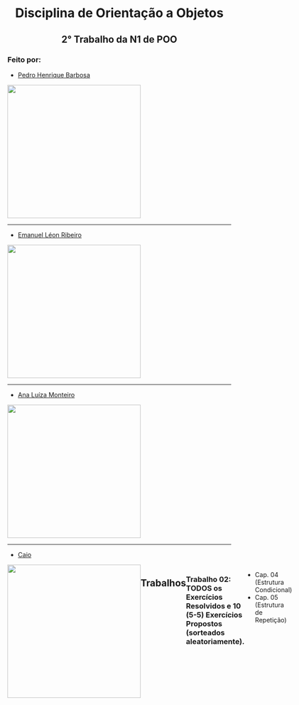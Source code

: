 <h1 align="center">
  Disciplina de Orientação a Objetos 
</h1>

<h2 align="center">
  2° Trabalho da N1 de POO
</h2>

### Feito por:

- [Pedro Henrique Barbosa](https://github.com/PedroBarbosaIF)
<div style="display: flex; justify-content: space-between;">
    <div style="flex: 1;">
        <img height="300m" src="https://avatars.githubusercontent.com/u/159566197?v=4"/>
    </div>
</div>

___

- [Emanuel Léon Ribeiro](https://github.com/Leon-r9)
<div style="display: flex; justify-content: space-between;">
    <div style="flex: 1;">
        <img height="300m" src="https://avatars.githubusercontent.com/u/159721905?v=4"/>
    </div>
</div>

___

- [Ana Luíza Monteiro](https://github.com/luizamtro)
<div style="display: flex; justify-content: space-between;">
    <div style="flex: 1;">
        <img height="300m" src="https://avatars.githubusercontent.com/u/159566275?v=4"/>
    </div>
</div>

___

- [Caio](https://github.com/CaioDavid01)
<div style="display: flex; justify-content: space-between;">
    <div style="flex: 1;">
        <img height="300m" src="https://avatars.githubusercontent.com/u/161221118?v=4"/>
    </div>

## Trabalhos
### Trabalho 02: TODOS os Exercícios Resolvidos  e 10 (5-5) Exercícios Propostos (sorteados aleatoriamente).
* Cap. 04 (Estrutura Condicional) 
* Cap. 05 (Estrutura de Repetição)
